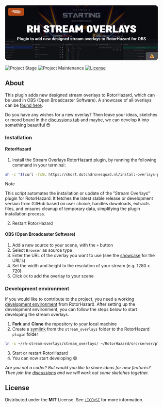 <!-- Header -->
![alt Header of the Stream Overlays RH plugin](https://raw.githubusercontent.com/dutchdronesquad/rh-stream-overlays/main/assets/header_rh_stream_overlays-min.png)

<!-- PROJECT SHIELDS -->
![Project Stage][project-stage-shield]
![Project Maintenance][maintenance-shield]
[![License][license-shield]](LICENSE)

## About

This plugin adds new designed stream overlays to RotorHazard, which can be used in OBS (Open Broadcaster Software). A showcase of all overlays can be [found here](./stream_overlays/).

Do you have any wishes for a new overlay? Then leave your ideas, sketches or mood board in the [discussions tab](https://github.com/dutchdronesquad/rh-stream-overlays/discussions) and maybe, we can develop it into something beautiful 😍

### Installation

#### RotorHazard

1. Install the Stream Overlays RotorHazard plugin, by running the following command in your terminal:

```bash
sh -c "$(curl -fsSL https://short.dutchdronesquad.nl/install-overlays-plugin)"
```

> [!NOTE]
> This script automates the installation or update of the "Stream Overlays" plugin for RotorHazard. It fetches the latest stable release or development version from GitHub based on user choice, handles downloads, extracts files, and ensures cleanup of temporary data, simplifying the plugin installation process.

2. Restart RotorHazard

#### OBS (Open Broadcaster Software)

1. Add a new source to your scene, with the `+` button
2. Select `Browser` as source type
3. Enter the URL of the overlay you want to use (see the [showcase](./stream_overlays/) for the URL's)
4. Set the width and height to the resolution of your stream (e.g. 1280 x 720)
5. Click `OK` to add the overlay to your scene

### Development environment

If you would like to contribute to the project, you need a working [development environment][rh-dev] from RotorHazard. After setting up the development environment, you can follow the steps below to start developing the stream overlays.

1. **Fork** and **Clone** the repository to your local machine
2. Create a [symlink] from the `stream_overlays` folder to the RotorHazard `plugin` folder

```bash
ln -s ~/rh-stream-overlays/stream_overlays/ ~/RotorHazard/src/server/plugins/stream_overlays
```

3. Start or restart RotorHazard
4. You can now start developing 😄

_Are you not a coder? But would you like to share ideas for new features? Then join the [discussions] and we will work out some sketches together._

## License

Distributed under the **MIT** License. See [`LICENSE`](LICENSE) for more information.

<!-- LINKS -->
[rh-dev]: https://github.com/RotorHazard/RotorHazard/blob/main/doc/Development.md
[symlink]: https://linuxize.com/post/how-to-create-symbolic-links-in-linux-using-the-ln-command
[discussions]: https://github.com/dutchdronesquad/rh-stream-overlays/discussions

[license-shield]: https://img.shields.io/github/license/dutchdronesquad/rh-stream-overlays.svg
[maintenance-shield]: https://img.shields.io/maintenance/yes/2024.svg
[project-stage-shield]: https://img.shields.io/badge/project%20stage-experimental-yellow.svg
